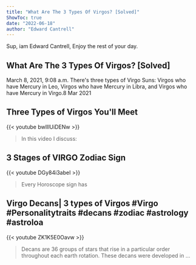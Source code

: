 ```yaml
---
title: "What Are The 3 Types Of Virgos? [Solved]"
ShowToc: true 
date: "2022-06-18"
author: "Edward Cantrell" 
---
```


Sup, iam Edward Cantrell, Enjoy the rest of your day.
## What Are The 3 Types Of Virgos? [Solved]
March 8, 2021, 9:08 a.m. There's three types of Virgo Suns: Virgos who have Mercury in Leo, Virgos who have Mercury in Libra, and Virgos who have Mercury in Virgo.8 Mar 2021

## Three Types of Virgos You'll Meet
{{< youtube bwIIlUiDENw >}}
>In this video I discuss: 

## 3 Stages of VIRGO Zodiac Sign
{{< youtube DGy84i3abeI >}}
>Every Horoscope sign has 

## Virgo Decans| 3 types of Virgos #Virgo #Personalitytraits #decans #zodiac #astrology #astroloa
{{< youtube ZK1K5E0Oavw >}}
>Decans are 36 groups of stars that rise in a particular order throughout each earth rotation. These decans were developed in ...

